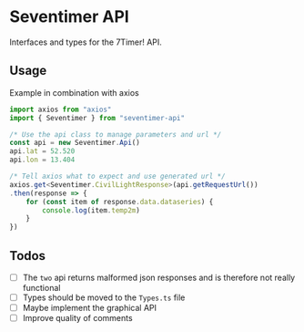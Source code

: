 # Seventimer API

Interfaces and types for the 7Timer! API.

## Usage

Example in combination with axios

```typescript
import axios from "axios"
import { Seventimer } from "seventimer-api"

/* Use the api class to manage parameters and url */
const api = new Seventimer.Api()
api.lat = 52.520
api.lon = 13.404

/* Tell axios what to expect and use generated url */
axios.get<Seventimer.CivilLightResponse>(api.getRequestUrl())
.then(response => {
    for (const item of response.data.dataseries) {
        console.log(item.temp2m)
    }
})
```

## Todos
- [ ] The `two` api returns malformed json responses and is therefore not really functional
- [ ] Types should be moved to the `Types.ts` file
- [ ] Maybe implement the graphical API
- [ ] Improve quality of comments
